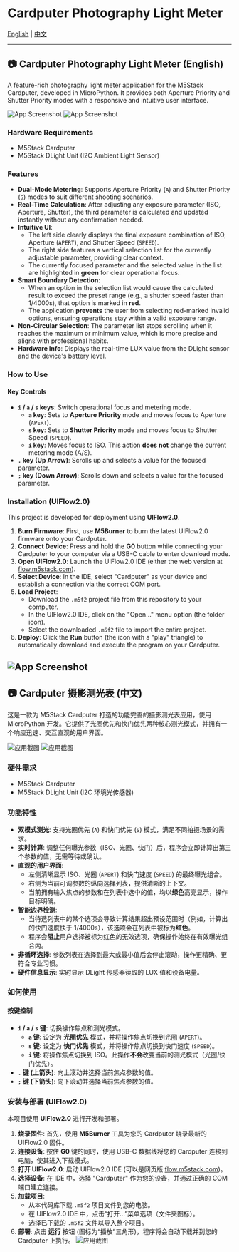 # Cardputer Photography Light Meter

[English](#english) | [中文](#中文)

---

<a name="english"></a>

## 📷 Cardputer Photography Light Meter (English)

A feature-rich photography light meter application for the M5Stack Cardputer, developed in MicroPython. It provides both Aperture Priority and Shutter Priority modes with a responsive and intuitive user interface.

![App Screenshot](20250722_163746.jpg) 
![App Screenshot](20250722_162342.webp) 
<!-- TODO: Replace this with your own app screenshot -->

### Hardware Requirements

*   M5Stack Cardputer
*   M5Stack DLight Unit (I2C Ambient Light Sensor)

### Features

-   **Dual-Mode Metering**: Supports Aperture Priority (`A`) and Shutter Priority (`S`) modes to suit different shooting scenarios.
-   **Real-Time Calculation**: After adjusting any exposure parameter (ISO, Aperture, Shutter), the third parameter is calculated and updated instantly without any confirmation needed.
-   **Intuitive UI**:
    *   The left side clearly displays the final exposure combination of ISO, Aperture (`APERT`), and Shutter Speed (`SPEED`).
    *   The right side features a vertical selection list for the currently adjustable parameter, providing clear context.
    *   The currently focused parameter and the selected value in the list are highlighted in **green** for clear operational focus.
-   **Smart Boundary Detection**:
    *   When an option in the selection list would cause the calculated result to exceed the preset range (e.g., a shutter speed faster than 1/4000s), that option is marked in **red**.
    *   The application **prevents** the user from selecting red-marked invalid options, ensuring operations stay within a valid exposure range.
-   **Non-Circular Selection**: The parameter list stops scrolling when it reaches the maximum or minimum value, which is more precise and aligns with professional habits.
-   **Hardware Info**: Displays the real-time LUX value from the DLight sensor and the device's battery level.

### How to Use

#### Key Controls

-   **`i` / `a` / `s` keys**: Switch operational focus and metering mode.
    -   **`a` key**: Sets to **Aperture Priority** mode and moves focus to Aperture (`APERT`).
    -   **`s` key**: Sets to **Shutter Priority** mode and moves focus to Shutter Speed (`SPEED`).
    -   **`i` key**: Moves focus to ISO. This action **does not** change the current metering mode (A/S).
-   **`.` key (Up Arrow)**: Scrolls up and selects a value for the focused parameter.
-   **`;` key (Down Arrow)**: Scrolls down and selects a value for the focused parameter.

### Installation (UIFlow2.0)

This project is developed for deployment using **UIFlow2.0**.

1.  **Burn Firmware**: First, use **M5Burner** to burn the latest UIFlow2.0 firmware onto your Cardputer.
2.  **Connect Device**: Press and hold the **G0** button while connecting your Cardputer to your computer via a USB-C cable to enter download mode.
3.  **Open UIFlow2.0**: Launch the UIFlow2.0 IDE (either the web version at [flow.m5stack.com](https://uiflow2.m5stack.com/)).
4.  **Select Device**: In the IDE, select "Cardputer" as your device and establish a connection via the correct COM port.
5.  **Load Project**:
    *   Download the `.m5f2` project file from this repository to your computer.
    *   In the UIFlow2.0 IDE, click on the "Open..." menu option (the folder icon).
    *   Select the downloaded `.m5f2` file to import the entire project.
6.  **Deploy**: Click the **Run** button (the icon with a "play" triangle) to automatically download and execute the program on your Cardputer.
    
![App Screenshot](UIFlow2.jpg)
---

<a name="中文"></a>

## 📷 Cardputer 摄影测光表 (中文)

这是一款为 M5Stack Cardputer 打造的功能完善的摄影测光表应用，使用 MicroPython 开发。它提供了光圈优先和快门优先两种核心测光模式，并拥有一个响应迅速、交互直观的用户界面。

![应用截图](20250722_163746.jpg)
![应用截图](20250722_162342.webp)

### 硬件需求

*   M5Stack Cardputer
*   M5Stack DLight Unit (I2C 环境光传感器)

### 功能特性

-   **双模式测光**: 支持光圈优先 (`A`) 和快门优先 (`S`) 模式，满足不同拍摄场景的需求。
-   **实时计算**: 调整任何曝光参数（ISO、光圈、快门）后，程序会立即计算出第三个参数的值，无需等待或确认。
-   **直观的用户界面**:
    *   左侧清晰显示 ISO、光圈 (`APERT`) 和快门速度 (`SPEED`) 的最终曝光组合。
    *   右侧为当前可调参数的纵向选择列表，提供清晰的上下文。
    *   当前拥有输入焦点的参数和在列表中选中的值，均以**绿色**高亮显示，操作目标明确。
-   **智能边界检测**:
    *   当待选列表中的某个选项会导致计算结果超出预设范围时（例如，计算出的快门速度快于 1/4000s），该选项会在列表中被标为**红色**。
    *   程序会**阻止**用户选择被标为红色的无效选项，确保操作始终在有效曝光组合内。
-   **非循环选择**: 参数列表在选择到最大或最小值后会停止滚动，操作更精确、更符合专业习惯。
-   **硬件信息显示**: 实时显示 DLight 传感器读取的 LUX 值和设备电量。

### 如何使用

#### 按键控制

-   **`i` / `a` / `s` 键**: 切换操作焦点和测光模式。
    -   **`a` 键**: 设定为 **光圈优先** 模式，并将操作焦点切换到光圈 (`APERT`)。
    -   **`s` 键**: 设定为 **快门优先** 模式，并将操作焦点切换到快门速度 (`SPEED`)。
    -   **`i` 键**: 将操作焦点切换到 ISO。此操作**不会**改变当前的测光模式（光圈/快门优先）。
-   **`.` 键 (上箭头)**: 向上滚动并选择当前焦点参数的值。
-   **`;` 键 (下箭头)**: 向下滚动并选择当前焦点参数的值。

### 安装与部署 (UIFlow2.0)

本项目使用 **UIFlow2.0** 进行开发和部署。

1.  **烧录固件**: 首先，使用 **M5Burner** 工具为您的 Cardputer 烧录最新的 UIFlow2.0 固件。
2.  **连接设备**: 按住 **G0** 键的同时，使用 USB-C 数据线将您的 Cardputer 连接到电脑，使其进入下载模式。
3.  **打开 UIFlow2.0**: 启动 UIFlow2.0 IDE (可以是网页版 [flow.m5stack.com](https://uiflow2.m5stack.com/))。
4.  **选择设备**: 在 IDE 中，选择 "Cardputer" 作为您的设备，并通过正确的 COM 端口建立连接。
5.  **加载项目**:
    *   从本代码库下载 `.m5f2` 项目文件到您的电脑。
    *   在 UIFlow2.0 IDE 中，点击“打开...”菜单选项（文件夹图标）。
    *   选择已下载的 `.m5f2` 文件以导入整个项目。
6.  **部署**: 点击 **运行** 按钮 (图标为“播放”三角形)，程序将会自动下载并到您的 Cardputer 上执行。
![应用截图](UIFlow2.jpg)